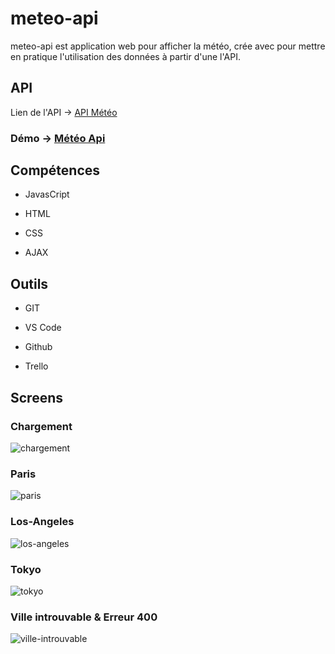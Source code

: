 # meteo-api

meteo-api est application web pour afficher la météo, crée avec  pour mettre en pratique l'utilisation des données à partir d'une l'API.

## API

Lien de l'API → [API Météo](https://openweathermap.org/api)


### Démo → [Météo Api](https://hassanelgallouchi.github.io/meteo-api/)


## Compétences

- JavasCript

- HTML

- CSS

- AJAX


## Outils

- GIT

- VS Code

- Github

- Trello


## Screens

### Chargement

![chargement](https://user-images.githubusercontent.com/67022915/110083958-a495ad00-7d8f-11eb-8878-1c949f8051f3.png)


### Paris

![paris](https://user-images.githubusercontent.com/67022915/110084012-bc6d3100-7d8f-11eb-8e7d-1571ee0c9f23.png)


### Los-Angeles

![los-angeles](https://user-images.githubusercontent.com/67022915/110084026-c000b800-7d8f-11eb-9f1b-76d9f4c8a04b.png)


### Tokyo

![tokyo](https://user-images.githubusercontent.com/67022915/110084031-c1ca7b80-7d8f-11eb-929c-3589ea90a2a2.png)


### Ville introuvable & Erreur 400

![ville-introuvable](https://user-images.githubusercontent.com/67022915/110084037-c2fba880-7d8f-11eb-9c4c-968b20584acc.png)

